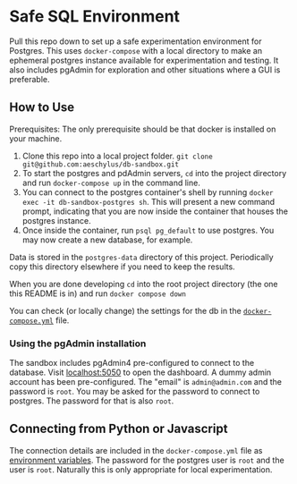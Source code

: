 # Safe SQL Environment
Pull this repo down to set up a safe experimentation environment for Postgres. This uses `docker-compose` with a local directory to make an ephemeral postgres instance available for experimentation and testing. It also includes pgAdmin for exploration and other situations where a GUI is preferable.

## How to Use
Prerequisites: The only prerequisite should be that docker is installed on your machine.
1. Clone this repo into a local project folder. `git clone git@github.com:aeschylus/db-sandbox.git`
1. To start the postgres and pdAdmin servers, `cd` into the project directory and run `docker-compose up` in the command line.
1. You can connect to the postgres container's shell by running `docker exec -it db-sandbox-postgres sh`. This will present a new command prompt, indicating that you are now inside the container that houses the postgres instance. 
1. Once inside the container, run `psql pg_default` to use postgres. You may now create a new database, for example.

Data is stored in the `postgres-data` directory of this project. Periodically copy this directory elsewhere if you need to keep the results.

When you are done developing `cd` into the root project directory (the one this README is in) and run `docker compose down`

You can check (or locally change) the settings for the db in the [`docker-compose.yml`](https://github.com/aeschylus/db-sandbox/blob/main/docker-compose.yml) file.

### Using the pgAdmin installation
The sandbox includes pgAdmin4 pre-configured to connect to the database. Visit [localhost:5050](http://localhost:5050) to open the dashboard. A dummy admin account has been pre-configured. The "email" is `admin@admin.com` and the password is `root`. You may be asked for the password to connect to postgres. The password for that is also `root`.

## Connecting from Python or Javascript
The connection details are included in the `docker-compose.yml` file as [environment variables](https://medium.com/chingu/an-introduction-to-environment-variables-and-how-to-use-them-f602f66d15fa). The password for the postgres user is `root` and the user is `root`. Naturally this is only appropriate for local experimentation.
